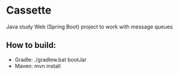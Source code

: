 # Cassette
Java study Web (Spring Boot) project to work with message queues

## How to build:
* Gradle: ./gradlew.bat bootJar
* Maven: mvn install


